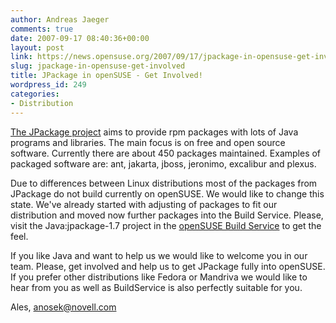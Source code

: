 ```yaml
---
author: Andreas Jaeger
comments: true
date: 2007-09-17 08:40:36+00:00
layout: post
link: https://news.opensuse.org/2007/09/17/jpackage-in-opensuse-get-involved/
slug: jpackage-in-opensuse-get-involved
title: JPackage in openSUSE - Get Involved!
wordpress_id: 249
categories:
- Distribution
---
```


[The JPackage project](//jpackage.org/) aims to provide rpm packages with lots of Java programs and libraries. The main focus is on free and open source software. Currently there are about 450 packages maintained. Examples of packaged software are: ant, jakarta, jboss, jeronimo, excalibur and plexus.

Due to differences between Linux distributions most of the packages from JPackage do not build currently on openSUSE. We would like to change this state. We've already started with adjusting of packages to fit our distribution and moved now further packages into the Build Service. Please, visit the Java:jpackage-1.7 project in the [openSUSE Build Service](//build.opensuse.org/) to get the feel.

If you like Java and want to help us we would like to welcome you in our team. Please, get involved and help us to get JPackage fully into openSUSE. If you prefer other distributions like Fedora or Mandriva we would like to hear from you as well as BuildService is also perfectly suitable for you.

Ales, anosek@novell.com
